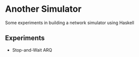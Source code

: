 # Another Simulator

Some experiments in building a network simulator using Haskell

## Experiments

  - Stop-and-Wait ARQ
